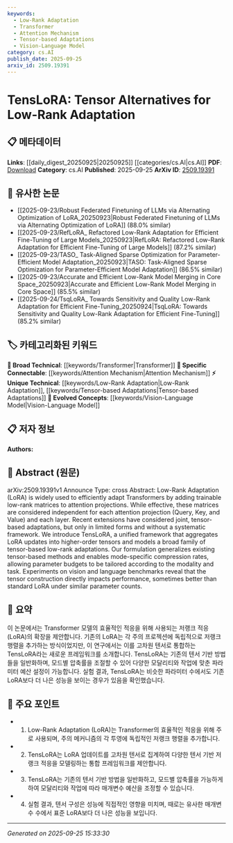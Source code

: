 ```yaml
---
keywords:
  - Low-Rank Adaptation
  - Transformer
  - Attention Mechanism
  - Tensor-based Adaptations
  - Vision-Language Model
category: cs.AI
publish_date: 2025-09-25
arxiv_id: 2509.19391
---
```


<!-- KEYWORD_LINKING_METADATA:
{
  "processed_timestamp": "2025-09-25T15:33:30.538940",
  "vocabulary_version": "1.0",
  "selected_keywords": [
    "Low-Rank Adaptation",
    "Transformer",
    "Attention Mechanism",
    "Tensor-based Adaptations",
    "Vision-Language Model"
  ],
  "rejected_keywords": [],
  "similarity_scores": {
    "Low-Rank Adaptation": 0.8,
    "Transformer": 0.85,
    "Attention Mechanism": 0.82,
    "Tensor-based Adaptations": 0.75,
    "Vision-Language Model": 0.7
  },
  "extraction_method": "AI_prompt_based",
  "budget_applied": true,
  "candidates_json": {
    "candidates": [
      {
        "surface": "Low-Rank Adaptation",
        "canonical": "Low-Rank Adaptation",
        "aliases": [
          "LoRA"
        ],
        "category": "unique_technical",
        "rationale": "Low-Rank Adaptation is central to the paper's contribution and is a unique technical concept.",
        "novelty_score": 0.75,
        "connectivity_score": 0.65,
        "specificity_score": 0.85,
        "link_intent_score": 0.8
      },
      {
        "surface": "Transformer",
        "canonical": "Transformer",
        "aliases": [],
        "category": "broad_technical",
        "rationale": "The paper discusses adaptations for Transformers, a fundamental concept in the field.",
        "novelty_score": 0.3,
        "connectivity_score": 0.9,
        "specificity_score": 0.7,
        "link_intent_score": 0.85
      },
      {
        "surface": "Attention Projections",
        "canonical": "Attention Mechanism",
        "aliases": [
          "Attention Projections"
        ],
        "category": "specific_connectable",
        "rationale": "Attention Mechanism is a key component in the discussed adaptations, enhancing connectivity.",
        "novelty_score": 0.45,
        "connectivity_score": 0.88,
        "specificity_score": 0.8,
        "link_intent_score": 0.82
      },
      {
        "surface": "Tensor-based Adaptations",
        "canonical": "Tensor-based Adaptations",
        "aliases": [],
        "category": "unique_technical",
        "rationale": "The paper introduces a new framework for tensor-based adaptations, which is a novel contribution.",
        "novelty_score": 0.7,
        "connectivity_score": 0.6,
        "specificity_score": 0.78,
        "link_intent_score": 0.75
      },
      {
        "surface": "Vision and Language Benchmarks",
        "canonical": "Vision-Language Model",
        "aliases": [
          "Vision and Language Benchmarks"
        ],
        "category": "evolved_concepts",
        "rationale": "The evaluation on vision and language benchmarks aligns with the concept of Vision-Language Models.",
        "novelty_score": 0.5,
        "connectivity_score": 0.75,
        "specificity_score": 0.65,
        "link_intent_score": 0.7
      }
    ],
    "ban_list_suggestions": [
      "method",
      "experiment",
      "performance"
    ]
  },
  "decisions": [
    {
      "candidate_surface": "Low-Rank Adaptation",
      "resolved_canonical": "Low-Rank Adaptation",
      "decision": "linked",
      "scores": {
        "novelty": 0.75,
        "connectivity": 0.65,
        "specificity": 0.85,
        "link_intent": 0.8
      }
    },
    {
      "candidate_surface": "Transformer",
      "resolved_canonical": "Transformer",
      "decision": "linked",
      "scores": {
        "novelty": 0.3,
        "connectivity": 0.9,
        "specificity": 0.7,
        "link_intent": 0.85
      }
    },
    {
      "candidate_surface": "Attention Projections",
      "resolved_canonical": "Attention Mechanism",
      "decision": "linked",
      "scores": {
        "novelty": 0.45,
        "connectivity": 0.88,
        "specificity": 0.8,
        "link_intent": 0.82
      }
    },
    {
      "candidate_surface": "Tensor-based Adaptations",
      "resolved_canonical": "Tensor-based Adaptations",
      "decision": "linked",
      "scores": {
        "novelty": 0.7,
        "connectivity": 0.6,
        "specificity": 0.78,
        "link_intent": 0.75
      }
    },
    {
      "candidate_surface": "Vision and Language Benchmarks",
      "resolved_canonical": "Vision-Language Model",
      "decision": "linked",
      "scores": {
        "novelty": 0.5,
        "connectivity": 0.75,
        "specificity": 0.65,
        "link_intent": 0.7
      }
    }
  ]
}
-->

# TensLoRA: Tensor Alternatives for Low-Rank Adaptation

## 📋 메타데이터

**Links**: [[daily_digest_20250925|20250925]] [[categories/cs.AI|cs.AI]]
**PDF**: [Download](https://arxiv.org/pdf/2509.19391.pdf)
**Category**: cs.AI
**Published**: 2025-09-25
**ArXiv ID**: [2509.19391](https://arxiv.org/abs/2509.19391)

## 🔗 유사한 논문
- [[2025-09-23/Robust Federated Finetuning of LLMs via Alternating Optimization of LoRA_20250923|Robust Federated Finetuning of LLMs via Alternating Optimization of LoRA]] (88.0% similar)
- [[2025-09-23/RefLoRA_ Refactored Low-Rank Adaptation for Efficient Fine-Tuning of Large Models_20250923|RefLoRA: Refactored Low-Rank Adaptation for Efficient Fine-Tuning of Large Models]] (87.2% similar)
- [[2025-09-23/TASO_ Task-Aligned Sparse Optimization for Parameter-Efficient Model Adaptation_20250923|TASO: Task-Aligned Sparse Optimization for Parameter-Efficient Model Adaptation]] (86.5% similar)
- [[2025-09-23/Accurate and Efficient Low-Rank Model Merging in Core Space_20250923|Accurate and Efficient Low-Rank Model Merging in Core Space]] (85.5% similar)
- [[2025-09-24/TsqLoRA_ Towards Sensitivity and Quality Low-Rank Adaptation for Efficient Fine-Tuning_20250924|TsqLoRA: Towards Sensitivity and Quality Low-Rank Adaptation for Efficient Fine-Tuning]] (85.2% similar)

## 🏷️ 카테고리화된 키워드
**🧠 Broad Technical**: [[keywords/Transformer|Transformer]]
**🔗 Specific Connectable**: [[keywords/Attention Mechanism|Attention Mechanism]]
**⚡ Unique Technical**: [[keywords/Low-Rank Adaptation|Low-Rank Adaptation]], [[keywords/Tensor-based Adaptations|Tensor-based Adaptations]]
**🚀 Evolved Concepts**: [[keywords/Vision-Language Model|Vision-Language Model]]

## 📋 저자 정보

**Authors:** 

## 📄 Abstract (원문)

arXiv:2509.19391v1 Announce Type: cross 
Abstract: Low-Rank Adaptation (LoRA) is widely used to efficiently adapt Transformers by adding trainable low-rank matrices to attention projections. While effective, these matrices are considered independent for each attention projection (Query, Key, and Value) and each layer. Recent extensions have considered joint, tensor-based adaptations, but only in limited forms and without a systematic framework. We introduce TensLoRA, a unified framework that aggregates LoRA updates into higher-order tensors and models a broad family of tensor-based low-rank adaptations. Our formulation generalizes existing tensor-based methods and enables mode-specific compression rates, allowing parameter budgets to be tailored according to the modality and task. Experiments on vision and language benchmarks reveal that the tensor construction directly impacts performance, sometimes better than standard LoRA under similar parameter counts.

## 📝 요약

이 논문에서는 Transformer 모델의 효율적인 적응을 위해 사용되는 저랭크 적응(LoRA)의 확장을 제안합니다. 기존의 LoRA는 각 주의 프로젝션에 독립적으로 저랭크 행렬을 추가하는 방식이었지만, 이 연구에서는 이를 고차원 텐서로 통합하는 TensLoRA라는 새로운 프레임워크를 소개합니다. TensLoRA는 기존의 텐서 기반 방법들을 일반화하며, 모드별 압축률을 조절할 수 있어 다양한 모달리티와 작업에 맞춘 파라미터 예산 설정이 가능합니다. 실험 결과, TensLoRA는 비슷한 파라미터 수에서도 기존 LoRA보다 더 나은 성능을 보이는 경우가 있음을 확인했습니다.

## 🎯 주요 포인트

- 1. Low-Rank Adaptation (LoRA)는 Transformer의 효율적인 적응을 위해 주로 사용되며, 주의 메커니즘의 각 투영에 독립적인 저랭크 행렬을 추가합니다.
- 2. TensLoRA는 LoRA 업데이트를 고차원 텐서로 집계하여 다양한 텐서 기반 저랭크 적응을 모델링하는 통합 프레임워크를 제안합니다.
- 3. TensLoRA는 기존의 텐서 기반 방법을 일반화하고, 모드별 압축률을 가능하게 하여 모달리티와 작업에 따라 매개변수 예산을 조정할 수 있습니다.
- 4. 실험 결과, 텐서 구성은 성능에 직접적인 영향을 미치며, 때로는 유사한 매개변수 수에서 표준 LoRA보다 더 나은 성능을 보입니다.


---

*Generated on 2025-09-25 15:33:30*